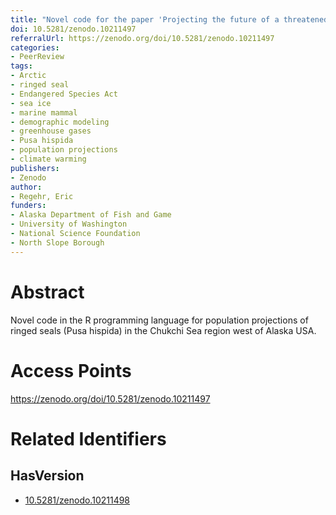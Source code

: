 ```yaml
---
title: "Novel code for the paper 'Projecting the future of a threatened marine mammal in relation to climate warming'"
doi: 10.5281/zenodo.10211497
referralUrl: https://zenodo.org/doi/10.5281/zenodo.10211497
categories:
- PeerReview
tags:
- Arctic
- ringed seal
- Endangered Species Act
- sea ice
- marine mammal
- demographic modeling
- greenhouse gases
- Pusa hispida
- population projections
- climate warming
publishers:
- Zenodo
author:
- Regehr, Eric
funders:
- Alaska Department of Fish and Game
- University of Washington
- National Science Foundation
- North Slope Borough
---
```


# Abstract
Novel code in the R programming language for population projections of ringed seals (Pusa hispida) in the Chukchi Sea region west of Alaska USA. 

# Access Points
https://zenodo.org/doi/10.5281/zenodo.10211497

# Related Identifiers
## HasVersion
- [10.5281/zenodo.10211498](../../10.5281/zenodo.10211498/)